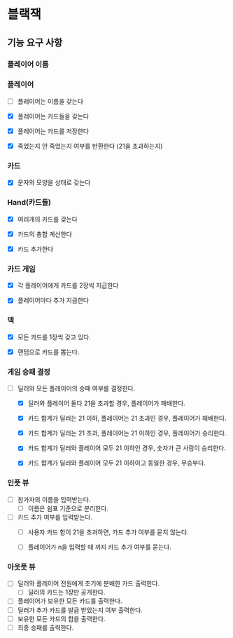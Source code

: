 # 블랙잭


## 기능 요구 사항

### 플레이어 이름

### 플레이어

- [ ] 플레이어는 이름을 갖는다
- [X] 플레이어는 카드들을 갖는다
- [X] 플레이어는 카드를 저장한다 
- [X] 죽었는지 안 죽었는지 여부를 반환한다 (21을 초과하는지)


### 카드

- [x] 문자와 모양을 상태로 갖는다 


### Hand(카드들)

- [x] 여러개의 카드를 갖는다
- [x] 카드의 총합 계산한다 
- [x] 카드 추가한다 


### 카드 게임

- [x] 각 플레이어에게 카드를 2장씩 지급한다
- [x] 플레이어마다 추가 지급한다


### 덱

- [x] 모든 카드를 1장씩 갖고 있다. 
- [x] 랜덤으로 카드를 뽑는다.


### 게임 승패 결정

- [ ] 딜러와 모든 플레이어의 승패 여부를 결정한다. 
  - [x] 딜러와 플레이어 둘다 21을 초과할 경우, 플레이어가 패배한다. 
  - [x] 카드 합계가 딜러는 21 이하, 플레이어는 21 초과인 경우, 플레이어가 패배한다.  
  - [x] 카드 합계가 딜러는 21 초과, 플레이어는 21 이하인 경우, 플레이어가 승리한다. 
  - [x] 카드 합계가 딜러와 플레이어 모두 21 이하인 경우, 숫자가 큰 사람이 승리한다.
  - [x] 카드 합계가 딜러와 플레이어 모두 21 이하이고 동일한 경우, 무승부다. 


### 인풋 뷰

- [ ] 참가자의 이름을 입력받는다.
  - [ ] 이름은 쉼표 기준으로 분리한다. 
- [ ] 카드 추가 여부를 입력받는다. 
  - [ ] 사용자 카드 합이 21을 초과하면, 카드 추가 여부를 묻지 않는다.
  - [ ] 플레이어가 n을 입력할 때 까지 카드 추가 여부를 묻는다. 


### 아웃풋 뷰

- [ ] 딜러와 플레이어 전원에게 초기에 분배한 카드 출력한다. 
  - [ ] 딜러의 카드는 1장만 공개한다. 
- [ ] 플레이어가 보유한 모든 카드를 출력한다.
- [ ] 딜러가 추가 카드를 발급 받았는지 여부 출력한다. 
- [ ] 보유한 모든 카드의 합을 출력한다. 
- [ ] 최종 승패를 출력한다. 
